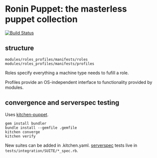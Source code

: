 # Ronin Puppet: the masterless puppet collection
[![Build Status](https://travis-ci.com/mozilla-platform-ops/ronin_puppet.svg?branch=master)](https://travis-ci.com/mozilla-platform-ops/ronin_puppet)

## structure

```
modules/roles_profiles/manifests/roles
modules/roles_profiles/manifests/profiles
```

Roles specify everything a machine type needs to fufill a role.

Profiles provide an OS-independent interface to functionality provided by modules.

## convergence and serverspec testing

Uses [kitchen-puppet](https://github.com/neillturner/kitchen-puppet).

```
gem install bundler
bundle install --gemfile .gemfile
kitchen converge
kitchen verify
```

New suites can be added in .kitchen.yaml. [serverspec](https://serverspec.org/) tests live in `tests/integration/SUITE/*_spec.rb`.

